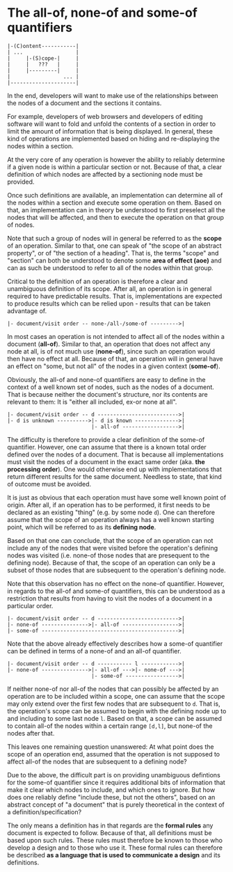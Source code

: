 
<!-- ======================================================================= -->
# The all-of, none-of and some-of quantifiers

```
|-(C)ontent-----------|
| ...                 |
|     |-(S)cope-|     |
|     |   ???   |     |
|     |---------|     |
|                 ... |
|---------------------|
```

In the end, developers will want to make use of the relationships between the
nodes of a document and the sections it contains.

For example, developers of web browsers and developers of editing software will
want to fold and unfold the contents of a section in order to limit the amount
of information that is being displayed. In general, these kind of operations
are implemented based on hiding and re-displaying the nodes within a section.

At the very core of any operation is however the ability to reliably determine
if a given node is within a particular section or not. Because of that, a clear
definition of which nodes are affected by a sectioning node must be provided.

Once such definitions are available, an implementation can determine all of
the nodes within a section and execute some operation on them. Based on that,
an implementation can in theory be understood to first preselect all the nodes
that will be affected, and then to execute the operation on that group of nodes.

Note that such a group of nodes will in general be referred to as the **scope**
of an operation. Similar to that, one can speak of "the scope of an abstract
property", or of "the section of a heading". That is, the terms "scope" and
"section" can both be understood to denote some **area of effect (aoe)** and
can as such be understood to refer to all of the nodes within that group.

Critical to the definition of an operation is therefore a clear and unambiguous
definition of its scope. After all, an operation is in general required to have
predictable results. That is, implementations are expected to produce results
which can be relied upon - results that can be taken advantage of.

<!-- ======================================================================= -->

```
|- document/visit order -- none-/all-/some-of --------->|
```

In most cases an operation is not intended to affect all of the nodes within a
document (**all-of**). Similar to that, an operation that does not affect any
node at all, is of not much use (**none-of**), since such an operation would
then have no effect at all. Because of that, an operation will in general have
an effect on "some, but not all" of the nodes in a given context (**some-of**).

Obviously, the all-of and none-of quantifiers are easy to define in the context
of a well known set of nodes, such as the nodes of a document. That is because
neither the document's structure, nor its contents are relevant to them: It is
"either all included, ex-or none at all".

<!-- ======================================================================= -->

```
|- document/visit order -- d -------------------------->|
|- d is unknown ---------->|- d is known -------------->|
                           |- all-of ------------------>|
```

The difficulty is therefore to provide a clear definition of the some-of
quantifier. However, one can assume that there is a known total order defined
over the nodes of a document. That is because all implementations must visit
the nodes of a document in the exact same order (aka. **the processing order**).
One would otherwise end up with implementations that return different results
for the same document. Needless to state, that kind of outcome must be avoided.

It is just as obvious that each operation must have some well known point of
origin. After all, if an operation has to be performed, it first needs to be
declared as an existing "thing" (e.g. by some node `d`). One can therefore
assume that the scope of an operation always has a well known starting point,
which will be referred to as its **defining node**.

Based on that one can conclude, that the scope of an operation can not include
any of the nodes that were visited before the operation's defining nodes was
visited (i.e. none-of those nodes that are presequent to the defining node).
Because of that, the scope of an operation can only be a subset of those nodes
that are subsequent to the operation's defining node.

Note that this observation has no effect on the none-of quantifier. However,
in regards to the all-of and some-of quantifiers, this can be understood as
a restriction that results from having to visit the nodes of a document in a
particular order.

```
|- document/visit order -- d -------------------------->|
|- none-of --------------->|- all-of ------------------>|
|- some-of -------------------------------------------->|
```

Note that the above already effectively describes how a some-of quantifier
can be defined in terms of a none-of and an all-of quantifier.

<!-- ======================================================================= -->

```
|- document/visit order -- d ----------- l ------------>|
|- none-of --------------->|- all-of --->|- none-of --->|
                           |- some-of ----------------->|
```

If neither none-of nor all-of the nodes that can possibly be affected by an
operation are to be included within a scope, one can assume that the scope
may only extend over the first few nodes that are subsequent to `d`. That is,
the operation's scope can be assumed to begin with the defining node up to
and including to some last node `l`. Based on that, a scope can be assumed
to contain all-of the nodes within a certain range `[d,l]`, but none-of the
nodes after that.

This leaves one remaining question unanswered: At what point does the scope
of an operation end, assumed that the operation is not supposed to affect
all-of the nodes that are subsequent to a defining node?

Due to the above, the difficult part is on providing unambiguous defintions
for the some-of quantifier since it requires additional bits of information
that make it clear which nodes to include, and which ones to ignore. But how
does one reliably define "include these, but not the others", based on an
abstract concept of "a document" that is purely theoretical in the context
of a definition/specification?

The only means a definition has in that regards are the **formal rules** any
document is expected to follow. Because of that, all definitions must be based
upon such rules. These rules must therefore be known to those who develop a
design and to those who use it. These formal rules can therefore be described
**as a language that is used to communicate a design** and its definitions.
